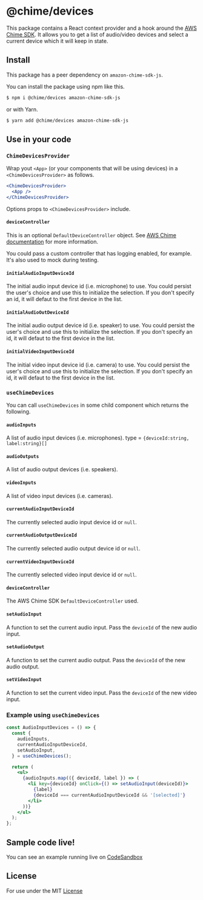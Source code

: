# @chime/devices

This package contains a React context provider and a hook around the [AWS Chime SDK](https://aws.amazon.com/chime/chime-sdk/). It allows you to get a list of audio/video devices and select a current device which it will keep in state.

## Install

This package has a peer dependency on `amazon-chime-sdk-js`.

You can install the package using npm like this.

```sh
$ npm i @chime/devices amazon-chime-sdk-js
```

or with Yarn.

```sh
$ yarn add @chime/devices amazon-chime-sdk-js
```

## Use in your code

### `ChimeDevicesProvider`

Wrap yout `<App>` (or your components that will be using devices) in a `<ChimeDevicesProvider>` as follows.

```jsx
<ChimeDevicesProvider>
  <App />
</ChimeDevicesProvider>
```

Options props to `<ChimeDevicesProvider>` include.

#### `deviceController`

This is an optional `DefaultDeviceController` object.
See [AWS Chime documentation](https://aws.github.io/amazon-chime-sdk-js/classes/defaultdevicecontroller.html) for more information.

You could pass a custom controller that has logging enabled, for example.
It's also used to mock during testing.

#### `initialAudioInputDeviceId`

The initial audio input device id (i.e. microphone) to use.
You could persist the user's choice and use this to initialize the selection.
If you don't specify an id, it will defaut to the first device in the list.

#### `initialAudioOutDeviceId`

The initial audio output device id (i.e. speaker) to use.
You could persist the user's choice and use this to initialize the selection.
If you don't specify an id, it will defaut to the first device in the list.

#### `initialVideoInputDeviceId`

The initial video input device id (i.e. camera) to use.
You could persist the user's choice and use this to initialize the selection.
If you don't specify an id, it will defaut to the first device in the list.

### `useChimeDevices`

You can call `useChimeDevices` in some child component which returns the following.

#### `audioInputs`

A list of audio input devices (i.e. microphones). type = `{deviceId:string, label:string}[]`

#### `audioOutputs`

A list of audio output devices (i.e. speakers).

#### `videoInputs`

A list of video input devices (i.e. cameras).

#### `currentAudioInputDeviceId`

The currently selected audio input device id or `null`.

#### `currentAudioOutputDeviceId`

The currently selected audio output device id or `null`.

#### `currentVideoInputDeviceId`

The currently selected video input device id or `null`.

#### `deviceController`

The AWS Chime SDK `DefaultDeviceController` used.

#### `setAudioInput`

A function to set the current audio input. Pass the `deviceId` of the new audio input.

#### `setAudioOutput`

A function to set the current audio output. Pass the `deviceId` of the new audio output.

#### `setVideoInput`

A function to set the current video input. Pass the `deviceId` of
the new video input.

### Example using `useChimeDevices`

```jsx
const AudioInputDevices = () => {
  const {
    audioInputs,
    currentAudioInputDeviceId,
    setAudioInput,
  } = useChimeDevices();

  return (
    <ul>
      {audioInputs.map(({ deviceId, label }) => (
        <li key={deviceId} onClick={() => setAudioInput(deviceId)}>
          {label}
          {deviceId === currentAudioInputDeviceId && '[selected]'}
        </li>
      ))}
    </ul>
  );
};
```

## Sample code live!

You can see an example running live on
[CodeSandbox](https://codesandbox.io/s/mystifying-noether-2qwrp)

## License

For use under the MIT [License](./LICENSE)
